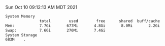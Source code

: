 Sun Oct 10 09:12:13 AM MDT 2021
```bash
System Memory
               total        used        free      shared  buff/cache   available
Mem:           7.7Gi       677Mi       4.8Gi       8.0Mi       2.2Gi       6.7Gi
Swap:          7.6Gi       270Mi       7.4Gi
System Storage
683M	.
```
